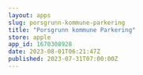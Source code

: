```yaml
---
layout: apps
slug: porsgrunn-kommune-parkering
title: "Porsgrunn kommune Parkering"
store: apple
app_id: 1670308928
date: 2023-08-01T06:21:47Z
published: 2023-07-31T07:00:00Z
---
```

